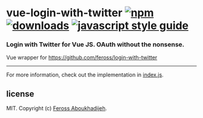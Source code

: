 # vue-login-with-twitter [![npm][npm-image]][npm-url] [![downloads][downloads-image]][downloads-url] [![javascript style guide][standard-image]][standard-url]

[npm-image]: https://img.shields.io/npm/v/vue-login-with-twitter.svg
[npm-url]: https://www.npmjs.com/package/vue-login-with-twitter
[downloads-image]: https://img.shields.io/npm/dm/vue-login-with-twitter.svg
[downloads-url]: https://www.npmjs.com/package/vue-login-with-twitter
[standard-image]: https://img.shields.io/badge/code_style-standard-brightgreen.svg
[standard-url]: https://standardjs.com

### Login with Twitter for Vue JS. OAuth without the nonsense.

Vue wrapper for https://github.com/feross/login-with-twitter

---

For more information, check out the implementation in [index.js](index.js).

## license

MIT. Copyright (c) [Feross Aboukhadijeh](http://feross.org).
